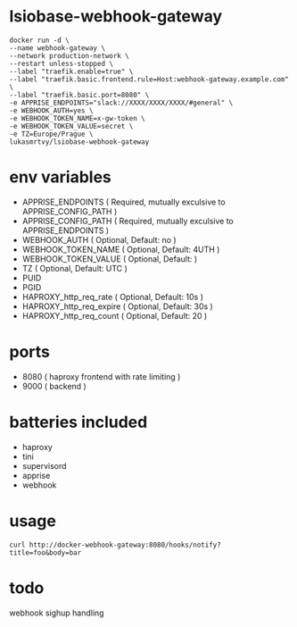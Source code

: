 # lsiobase-webhook-gateway

```
docker run -d \
--name webhook-gateway \
--network production-network \
--restart unless-stopped \
--label "traefik.enable=true" \
--label "traefik.basic.frontend.rule=Host:webhook-gateway.example.com" \
--label "traefik.basic.port=8080" \
-e APPRISE_ENDPOINTS="slack://XXXX/XXXX/XXXX/#general" \
-e WEBHOOK_AUTH=yes \
-e WEBHOOK_TOKEN_NAME=x-gw-token \
-e WEBHOOK_TOKEN_VALUE=secret \
-e TZ=Europe/Prague \
lukasmrtvy/lsiobase-webhook-gateway
```

# env variables
- APPRISE_ENDPOINTS ( Required, mutually exculsive to APPRISE_CONFIG_PATH )
- APPRISE_CONFIG_PATH ( Required, mutually exculsive to APPRISE_ENDPOINTS )
- WEBHOOK_AUTH ( Optional, Default: no )
- WEBHOOK_TOKEN_NAME ( Optional, Default: 4UTH )
- WEBHOOK_TOKEN_VALUE ( Optional, Default: <random> )
- TZ ( Optional, Default: UTC )
- PUID
- PGID
- HAPROXY_http_req_rate ( Optional, Default: 10s ) 
- HAPROXY_http_req_expire ( Optional, Default: 30s )
- HAPROXY_http_req_count ( Optional, Default: 20 ) 

# ports
- 8080 ( haproxy frontend with rate limiting )
- 9000 ( backend )

# batteries included
- haproxy
- tini
- supervisord
- apprise
- webhook

# usage
```
curl http://docker-webhook-gateway:8080/hooks/notify?title=foo&body=bar
```

# todo
webhook sighup handling
